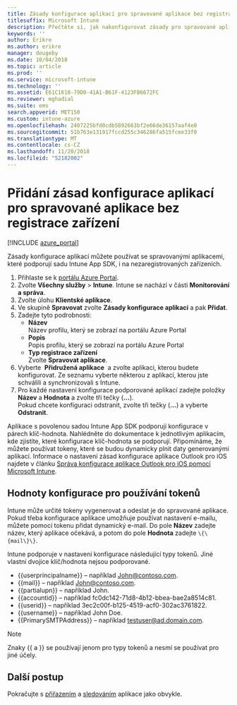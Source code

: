 ```yaml
---
title: Zásady konfigurace aplikací pro spravované aplikace bez registrace zařízení
titlesuffix: Microsoft Intune
description: Přečtěte si, jak nakonfigurovat zásady pro spravované aplikace bez registrace zařízení.
keywords: ''
author: Erikre
ms.author: erikre
manager: dougeby
ms.date: 10/04/2018
ms.topic: article
ms.prod: ''
ms.service: microsoft-intune
ms.technology: ''
ms.assetid: E61C1618-79D0-41A1-B61F-4123FB6672FC
ms.reviewer: mghadial
ms.suite: ems
search.appverid: MET150
ms.custom: intune-azure
ms.openlocfilehash: 2407225bfd0cdb5892663bf2e66de36157aaf4e0
ms.sourcegitcommit: 51b763e131917fccd255c346286fa515fcee33f0
ms.translationtype: MT
ms.contentlocale: cs-CZ
ms.lasthandoff: 11/20/2018
ms.locfileid: "52182002"
---
```

# <a name="add-app-configuration-policies-for-managed-apps-without-device-enrollment"></a>Přidání zásad konfigurace aplikací pro spravované aplikace bez registrace zařízení

[!INCLUDE [azure_portal](./includes/azure_portal.md)]

Zásady konfigurace aplikací můžete používat se spravovanými aplikacemi, které podporují sadu Intune App SDK, i na nezaregistrovaných zařízeních. 

1. Přihlaste se k [portálu Azure Portal](https://portal.azure.com).
2. Zvolte **Všechny služby** > **Intune**. Intune se nachází v části **Monitorování a správa**.
3. Zvolte úlohu **Klientské aplikace**.
4. Ve skupině **Spravovat** zvolte **Zásady konfigurace aplikací** a pak **Přidat**.
5. Zadejte tyto podrobnosti:
    - **Název**  
      Název profilu, který se zobrazí na portálu Azure Portal
    - **Popis**  
      Popis profilu, který se zobrazí na portálu Azure Portal
    - **Typ registrace zařízení**  
      Zvolte **Spravovat aplikace**.
6. Vyberte  **Přidružená aplikace**  a zvolte aplikaci, kterou budete konfigurovat. Ze seznamu vyberte některou z aplikací, kterou jste schválili a synchronizovali s Intune.
7. Pro každé nastavení konfigurace podporované aplikací zadejte položky **Název** a **Hodnota** a zvolte tři tečky (**…**).  
    Pokud chcete konfiguraci odstranit, zvolte tři tečky (**…**) a vyberte **Odstranit**.  
    
Aplikace s povolenou sadou Intune App SDK podporují konfigurace v párech klíč-hodnota. Nahlédněte do dokumentace k jednotlivým aplikacím, kde zjistíte, které konfigurace klíč-hodnota se podporují. Připomínáme, že můžete používat tokeny, které se budou dynamicky plnit daty generovanými aplikací. Informace o nastavení zásad konfigurace aplikace Outlook pro iOS najdete v článku [Správa konfigurace aplikace Outlook pro iOS pomocí Microsoft Intune](https://technet.microsoft.com/library/mt813789(v=exchg.150).aspx).

## <a name="configuration-values-for-using-tokens"></a>Hodnoty konfigurace pro používání tokenů

Intune může určité tokeny vygenerovat a odeslat je do spravované aplikace. Pokud třeba konfigurace aplikace umožňuje používat nastavení e-mailu, můžete pomocí tokenu přidat dynamický e-mail. Do pole **Název** zadejte název, který aplikace očekává, a potom do pole **Hodnota** zadejte `\{\{mail\}\}`.

Intune podporuje v nastavení konfigurace následující typy tokenů. Jiné vlastní dvojice klíč/hodnota nejsou podporované.

- \{\{userprincipalname\}\} – například John@contoso.com.
- \{\{mail\}\} – například John@contoso.com.
- \{\{partialupn\}\} – například John.
- \{\{accountid\}\} – například fc0dc142-71d8-4b12-bbea-bae2a8514c81.
- \{\{userid\}\} – například 3ec2c00f-b125-4519-acf0-302ac3761822.
- \{\{username\}\} – například John Doe.
- \{\{PrimarySMTPAddress\}\} – například testuser@ad.domain.com.


> [!Note]  
> Znaky \{\{ a \}\} se používají jenom pro typy tokenů a nesmí se používat pro jiné účely.

## <a name="next-steps"></a>Další postup

Pokračujte s [přiřazením](apps-deploy.md) a [sledováním](apps-monitor.md) aplikace jako obvykle.
